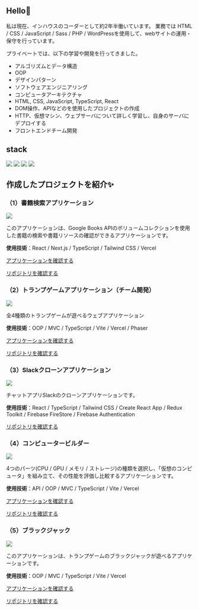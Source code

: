 ## Hello👋 

私は現在、インハウスのコーダーとして約2年半働いています。
業務では HTML / CSS / JavaScript / Sass / PHP / WordPressを使用して、webサイトの運用・保守を行っています。

プライベートでは、以下の学習や開発を行ってきました。
- アルゴリズムとデータ構造
- OOP
- デザインパターン
- ソフトウェアエンジニアリング
- コンピュータアーキテクチャ
- HTML, CSS, JavaScript, TypeScript, React
- DOM操作、APIなどのを使用したプロジェクトの作成
- HTTP、仮想マシン、ウェブサーバについて詳しく学習し、自身のサーバにデプロイする
- フロントエンドチーム開発

## stack

![](https://img.shields.io/badge/Code-JavaScript-informational?style=flat&color=informational&logo=javascript)
![](https://img.shields.io/badge/Code-TypeScript-informational?style=flat&color=informational&logo=typescript)
![](https://img.shields.io/badge/Code-React-informational?style=flat&color=informational&logo=react)
![](https://img.shields.io/badge/Code-Next.js-informational?style=flat&color=informational&logo=next.js)

## 作成したプロジェクトを紹介✨

### （1）書籍検索アプリケーション

![](https://github.com/daxchx/book-search/assets/149696768/c3e28846-8826-4835-b7aa-14eba6e08ef5)

このアプリケーションは、Google Books APIのボリュームコレクションを使用した書籍の検索や書籍リソースの確認ができるアプリケーションです。

**使用技術**：React / Next.js / TypeScript / Tailwind CSS / Vercel

<a href="https://book-app-roan.vercel.app">アプリケーションを確認する</a>

<a href="https://github.com/daxchx/book-search">リポジトリを確認する</a>

### （2）トランプゲームアプリケーション（チーム開発）

![](https://github.com/daxchx/blackjack/assets/149696768/30ff87b3-b849-448f-bd57-5e9670ca0570)

全4種類のトランプゲームが遊べるウェブアプリケーション

**使用技術**：OOP / MVC / TypeScript / Vite / Vercel / Phaser

<a href="https://playing-card-mu.vercel.app">アプリケーションを確認する</a>

<a href="https://github.com/daxchx/blackjack">リポジトリを確認する</a>

### （3）Slackクローンアプリケーション

![](https://github.com/daxchx/slack-clone/assets/149696768/e2fb42d2-ab9c-40c1-8a09-c4c9c75cfa58)

チャットアプリSlackのクローンアプリケーションです。

**使用技術**：React / TypeScript / Tailwind CSS / Create React App / Redux Toolkit / Firebase FireStore / Firebase Authentication

<a href="https://github.com/daxchx/slack-clone">リポジトリを確認する</a>


### （4）コンピュータービルダー

![](https://github.com/daxchx/computer-builder/assets/149696768/dcd47b72-91e0-42a2-9e7e-e263a89706d9)

4つのパーツ(CPU / GPU / メモリ / ストレージ)の種類を選択し、「仮想のコンピュータ」を組み立て、その性能を評価し比較するアプリケーションです。

**使用技術**：API / OOP / MVC / TypeScript / Vite / Vercel

<a href="https://computer-builder-beta.vercel.app">アプリケーションを確認する</a>

<a href="https://github.com/daxchx/computer-builder">リポジトリを確認する</a>

### （5）ブラックジャック

![](https://github.com/daxchx/blackjack/assets/149696768/fc0d6bfa-de6b-42ec-93ba-76adb531b69a)

このアプリケーションは、トランプゲームのブラックジャックが遊べるアプリケーションです。

**使用技術**：OOP / MVC / TypeScript / Vite / Vercel

<a href="https://blackjack-neon-nine.vercel.app">アプリケーションを確認する</a>

<a href="https://github.com/daxchx/blackjack">リポジトリを確認する</a>
